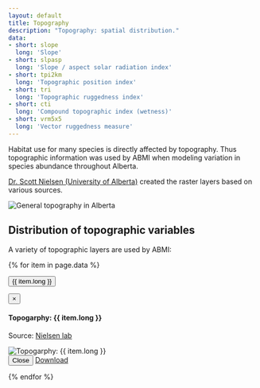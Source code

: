 ```yaml
---
layout: default
title: Topography
description: "Topography: spatial distribution."
data:
- short: slope
  long: 'Slope'
- short: slpasp
  long: 'Slope / aspect solar radiation index'
- short: tpi2km
  long: 'Topographic position index'
- short: tri
  long: 'Topographic ruggedness index'
- short: cti
  long: 'Compound topographic index (wetness)'
- short: vrm5x5
  long: 'Vector ruggedness measure'
---
```


Habitat use for many species is directly affected by topography. Thus topographic information was used by ABMI when modeling variation in species abundance throughout Alberta.

[Dr. Scott Nielsen (University of Alberta)](http://www.ace-lab.org/)
created the raster layers based on various sources.

<div class="row">
  <div class="col-6 col-sm-6 col-lg-6">
  <p><img src="{{ site.contents }}/geospatial/topography/GeneralTopo.png" class="img-responsive" alt="General topography in Alberta"/></p>
  </div>
</div>

## Distribution of topographic variables

A variety of topographic layers are used by ABMI:

{% for item in page.data %}

<button type="button" class="btn btn-primary" data-toggle="modal" data-target="#modal-{{ item.short }}">{{ item.long }}</button>

<div class="modal fade" id="modal-{{ item.short }}" tabindex="-1" role="dialog" aria-labelledby="modal-{{ item.short }}-label">
  <div class="modal-dialog" role="document">
    <div class="modal-content">
      <div class="modal-header">
        <button type="button" class="close" data-dismiss="modal" aria-label="Close"><span aria-hidden="true">&times;</span></button>
        <h4 class="modal-title" id="modal-lichens-label">Topogarphy: {{ item.long }}</h4>
        <p>Source: <a href="http://www.ace-lab.org/">Nielsen lab</a></p>
      </div>
      <div class="modal-body">
        <img src="{{ site.contents }}/geospatial/topography/{{ item.short }}.png" class="img-responsive" alt="Topogarphy: {{ item.long }}"/>
      </div>
      <div class="modal-footer">
        <button type="button" class="btn btn-default" data-dismiss="modal">Close</button>
        <a class="btn btn-primary" href="{{ site.ftproot }}/geospatial/topography/topo_grid.zip">Download <i class="fa fa-download"></i></a>
      </div>
    </div>
  </div>
</div>

{% endfor %}

